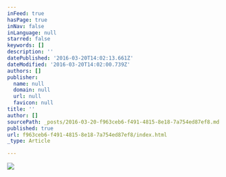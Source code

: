 ```yaml
---
inFeed: true
hasPage: true
inNav: false
inLanguage: null
starred: false
keywords: []
description: ''
datePublished: '2016-03-20T14:02:13.661Z'
dateModified: '2016-03-20T14:02:00.739Z'
authors: []
publisher:
  name: null
  domain: null
  url: null
  favicon: null
title: ''
author: []
sourcePath: _posts/2016-03-20-f963ceb6-f491-4815-8e18-7a754ed87ef8.md
published: true
url: f963ceb6-f491-4815-8e18-7a754ed87ef8/index.html
_type: Article

---
```

![](https://the-grid-user-content.s3-us-west-2.amazonaws.com/f08139a0-4386-4556-b510-d0c0253b9e55.jpg)